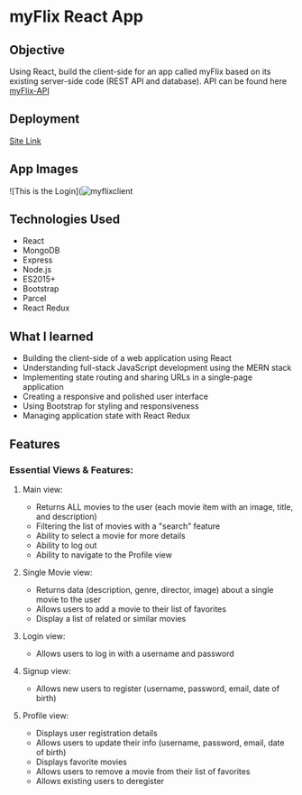 # myFlix React App

## Objective
Using React, build the client-side for an app called myFlix based on its existing server-side code (REST API and database). API can be found here [myFlix-API](https://github.com/JarJarDinks/myFlix-API)

## Deployment
[Site Link](https://themovieflicks.netlify.app/)

## App Images
![This is the Login](![myflixclient](https://github.com/JarJarDinks/myFlix-client/assets/104926747/1cce2303-bbe7-42a0-b855-617efe545726)


## Technologies Used
- React
- MongoDB
- Express
- Node.js
- ES2015+
- Bootstrap
- Parcel
- React Redux

## What I learned
- Building the client-side of a web application using React
- Understanding full-stack JavaScript development using the MERN stack
- Implementing state routing and sharing URLs in a single-page application
- Creating a responsive and polished user interface
- Using Bootstrap for styling and responsiveness
- Managing application state with React Redux

## Features
### Essential Views & Features:
1. Main view:
   - Returns ALL movies to the user (each movie item with an image, title, and description)
   - Filtering the list of movies with a "search" feature
   - Ability to select a movie for more details
   - Ability to log out
   - Ability to navigate to the Profile view

2. Single Movie view:
   - Returns data (description, genre, director, image) about a single movie to the user
   - Allows users to add a movie to their list of favorites
   - Display a list of related or similar movies

3. Login view:
   - Allows users to log in with a username and password

4. Signup view:
   - Allows new users to register (username, password, email, date of birth)

5. Profile view:
   - Displays user registration details
   - Allows users to update their info (username, password, email, date of birth)
   - Displays favorite movies
   - Allows users to remove a movie from their list of favorites
   - Allows existing users to deregister
